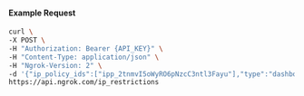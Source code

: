 <!-- Code generated for API Clients. DO NOT EDIT. -->

#### Example Request

```bash
curl \
-X POST \
-H "Authorization: Bearer {API_KEY}" \
-H "Content-Type: application/json" \
-H "Ngrok-Version: 2" \
-d '{"ip_policy_ids":["ipp_2tnmvI5oWyRO6pNzcC3ntl3Fayu"],"type":"dashboard"}' \
https://api.ngrok.com/ip_restrictions
```
